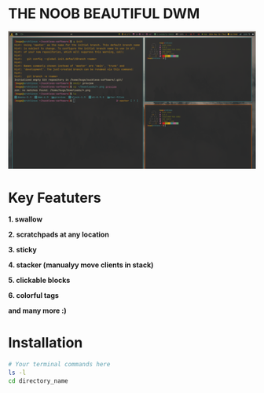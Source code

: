 # THE NOOB BEAUTIFUL DWM

![Preview](https://github.com/Abhra00/suckless/blob/master/preview/2024-05-30_11-00.png)

# Key Featuters
  **1. swallow**
  
  **2. scratchpads at any location**
  
  **3. sticky**
  
  **4. stacker (manualyy move clients in stack)**

  **5. clickable blocks**
  
  **6. colorful tags**
  
  **and many more :)**

  # Installation

  ```bash
# Your terminal commands here
ls -l
cd directory_name
